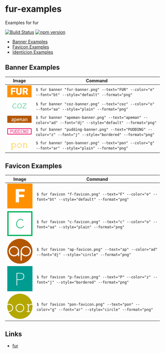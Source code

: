fur-examples
============

Examples for fur

[![Build Status][my_travis_badge_url]][my_travis_url]
[![npm version][my_npm_budge_url]][my_npm_url]



+ [Banner Examples](#banner-examples)
+ [Favicon Examples](#favicon-examples)
+ [Identicion Examples](#identicion-examples)

<a name="banner-example"></a>

Banner Examples
------------

| Image | Command |
| ------- | ------ |
| <img src="./examples/01-fur/banner.png" width="128" /> | `$ fur banner "fur-banner.png" --text="FUR" --color="e" --font="bt" --style="default" --format="png" ` |
| <img src="./examples/02-coz/banner.png" width="128" /> | `$ fur banner "coz-banner.png" --text="coz" --color="o" --font="aa" --style="plain" --format="png" ` |
| <img src="./examples/03-apeman/banner.png" width="128" /> | `$ fur banner "apeman-banner.png" --text="apeman" --color="ad" --font="dj" --style="default" --format="png" ` |
| <img src="./examples/04-pudding/banner.png" width="128" /> | `$ fur banner "pudding-banner.png" --text="PUDDING" --color="z" --font="j" --style="bordered" --format="png" ` |
| <img src="./examples/05-pon/banner.png" width="128" /> | `$ fur banner "pon-banner.png" --text="pon" --color="g" --font="ar" --style="plain" --format="png" ` |



<a name="favicon-example"></a>

Favicon Examples
------------

| Image | Command |
| ------- | ------ |
| <img src="./01-fur/favicon.png" width="128" /> | `$ fur favicon "f-favicon.png" --text="F" --color="e" --font="bt" --style="default" --format="png" ` |
| <img src="./02-coz/favicon.png" width="128" /> | `$ fur favicon "c-favicon.png" --text="c" --color="o" --font="aa" --style="plain" --format="png" ` |
| <img src="./03-apeman/favicon.png" width="128" /> | `$ fur favicon "ap-favicon.png" --text="ap" --color="ad" --font="dj" --style="circle" --format="png" ` |
| <img src="./04-pudding/favicon.png" width="128" /> | `$ fur favicon "p-favicon.png" --text="P" --color="z" --font="j" --style="bordered" --format="png" ` |
| <img src="./05-pon/favicon.png" width="128" /> | `$ fur favicon "pon-favicon.png" --text="pon" --color="g" --font="ar" --style="circle" --format="png" ` |





<a name="links"></a>
Links
--------

+ [fur](https://github.com/fur-repo/fur)



[my_travis_url]: http://travis-ci.org/fur-repo/fur-examples
[my_travis_badge_url]: http://img.shields.io/travis/fur-repo/fur-examples.svg?style=flat
[my_npm_url]: http://www.npmjs.org/package/fur-examples
[my_npm_budge_url]: http://img.shields.io/npm/v/fur-examples.svg?style=flat
